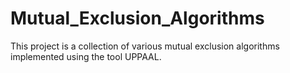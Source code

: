 # Mutual_Exclusion_Algorithms
This project is a collection of various mutual exclusion algorithms implemented using the tool UPPAAL.
